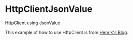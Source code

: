 HttpClientJsonValue
===================

HttpClient using JsonValue

This example of how to use HttpClient is from  [Henrik's Blog](http://blogs.msdn.com/b/henrikn/archive/2012/02/11/httpclient-is-here.aspx").